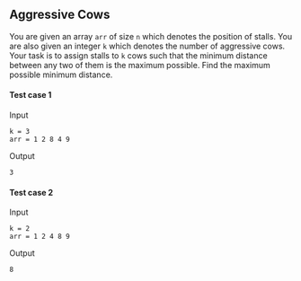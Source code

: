 ## Aggressive Cows

You are given an array `arr` of size `n` which denotes the position of stalls. You are also given an integer `k` which denotes the number of aggressive cows. Your task is to assign stalls to `k` cows such that the minimum distance between any two of them is the maximum possible. Find the maximum possible minimum distance.

#### Test case 1

Input

```
k = 3
arr = 1 2 8 4 9
```

Output

```
3
```

#### Test case 2

Input

```
k = 2
arr = 1 2 4 8 9
```

Output

```
8
```